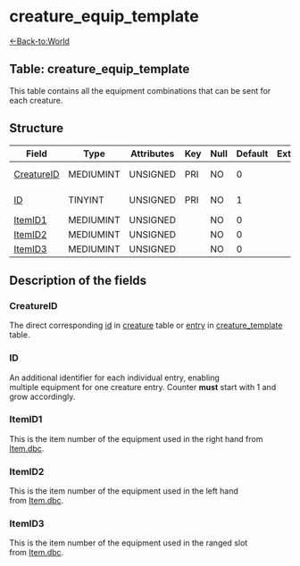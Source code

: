 # creature\_equip\_template

[<-Back-to:World](database-world.md)

## **Table: creature\_equip\_template**

This table contains all the equipment combinations that can be sent for each creature.

## Structure

| Field           | Type         | Attributes | Key | Null | Default | Extra | Comment      |
|-----------------|--------------|------------|-----|------|---------|-------|--------------|
| [CreatureID][1] | MEDIUMINT | UNSIGNED   | PRI | NO   | 0       |       | Unique entry |
| [ID][2]         | TINYINT   | UNSIGNED   | PRI | NO   | 1       |       | Unique entry |
| [ItemID1][3]    | MEDIUMINT | UNSIGNED   |     | NO   | 0       |       |              |
| [ItemID2][4]    | MEDIUMINT | UNSIGNED   |     | NO   | 0       |       |              |
| [ItemID3][5]    | MEDIUMINT | UNSIGNED   |     | NO   | 0       |       |              |

[1]: #creatureid
[2]: #id
[3]: #itemid1
[4]: #itemid2
[5]: #itemid3

## Description of the fields

### CreatureID

The direct corresponding [id](http://www.azerothcore.org/wiki/creature#id) in [creature](creature) table or [entry](http://www.azerothcore.org/wiki/creature_template#creature_template-entry) in [creature\_template](creature_template) table.

### ID

An additional identifier for each individual entry, enabling multiple equipment for one creature entry. Counter **must** start with 1 and grow accordingly.

### ItemID1

This is the item number of the equipment used in the right hand from [Item.dbc](Item).

### ItemID2

This is the item number of the equipment used in the left hand from [Item.dbc](Item).

### ItemID3

This is the item number of the equipment used in the ranged slot from [Item.dbc](Item).
